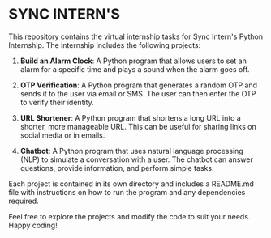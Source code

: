 # SYNC INTERN'S

This repository contains the virtual internship tasks for Sync Intern's Python Internship. The internship includes the following projects:

1. **Build an Alarm Clock**: A Python program that allows users to set an alarm for a specific time and plays a sound when the alarm goes off.

2. **OTP Verification**: A Python program that generates a random OTP and sends it to the user via email or SMS. The user can then enter the OTP to verify their identity.

3. **URL Shortener**: A Python program that shortens a long URL into a shorter, more manageable URL. This can be useful for sharing links on social media or in emails.

4. **Chatbot**: A Python program that uses natural language processing (NLP) to simulate a conversation with a user. The chatbot can answer questions, provide information, and perform simple tasks.

Each project is contained in its own directory and includes a README.md file with instructions on how to run the program and any dependencies required. 

Feel free to explore the projects and modify the code to suit your needs. Happy coding!
